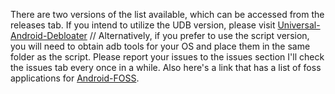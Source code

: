 There are two versions of the list available, which can be accessed from the releases tab. If you intend to utilize the UDB version, please visit [Universal-Android-Debloater](https://github.com/0x192/universal-android-debloater/releases) // Alternatively, if you prefer to use the script version, you will need to obtain adb tools for your OS and place them in the same folder as the script.
Please report your issues to the issues section I'll check the issues tab every once in a while.
Also here's a link that has a list of foss applications for [Android-FOSS](https://github.com/offa/android-foss).
